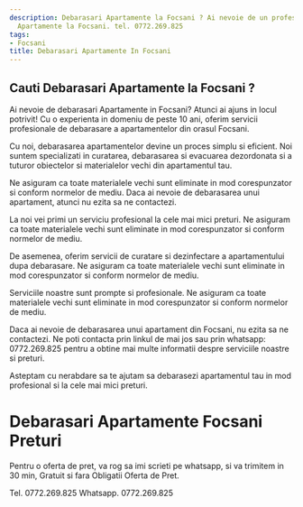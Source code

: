 ```yaml
---
description: Debarasari Apartamente la Focsani ? Ai nevoie de un profesionist in Debarasari
  Apartamente la Focsani. tel. 0772.269.825
tags:
- Focsani
title: Debarasari Apartamente In Focsani
---
```



## Cauti Debarasari Apartamente la Focsani ?

Ai nevoie de debarasari Apartamente in Focsani? Atunci ai ajuns in locul potrivit! Cu o experienta in domeniu de peste 10 ani, oferim servicii profesionale de debarasare a apartamentelor din orasul Focsani. 

Cu noi, debarasarea apartamentelor devine un proces simplu si eficient. Noi suntem specializati in curatarea, debarasarea si evacuarea dezordonata si a tuturor obiectelor si materialelor vechi din apartamentul tau. 

Ne asiguram ca toate materialele vechi sunt eliminate in mod corespunzator si conform normelor de mediu. Daca ai nevoie de debarasarea unui apartament, atunci nu ezita sa ne contactezi. 

La noi vei primi un serviciu profesional la cele mai mici preturi. Ne asiguram ca toate materialele vechi sunt eliminate in mod corespunzator si conform normelor de mediu. 

De asemenea, oferim servicii de curatare si dezinfectare a apartamentului dupa debarasare. Ne asiguram ca toate materialele vechi sunt eliminate in mod corespunzator si conform normelor de mediu. 

Serviciile noastre sunt prompte si profesionale. Ne asiguram ca toate materialele vechi sunt eliminate in mod corespunzator si conform normelor de mediu. 

Daca ai nevoie de debarasarea unui apartament din Focsani, nu ezita sa ne contactezi. Ne poti contacta prin linkul de mai jos sau prin whatsapp: 0772.269.825 pentru a obtine mai multe informatii despre serviciile noastre si preturi. 

Asteptam cu nerabdare sa te ajutam sa debarasezi apartamentul tau in mod profesional si la cele mai mici preturi.

# Debarasari Apartamente Focsani Preturi
Pentru o oferta de pret, va rog sa imi scrieti pe whatsapp, si va trimitem in 30 min, Gratuit si fara Obligatii Oferta de Pret.

Tel. 0772.269.825
Whatsapp. 0772.269.825